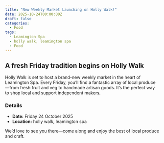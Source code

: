 ```yaml
---
title: "New Weekly Market Launching on Holly Walk!"
date: 2025-10-24T00:00:00Z
draft: false
categories:
  - Food
tags:
  - Leamington Spa
  - holly walk, leamington spa
  - Food
---
```


## A fresh Friday tradition begins on Holly Walk

Holly Walk is set to host a brand-new weekly market in the heart of Leamington Spa. Every Friday, you’ll find a fantastic array of local produce—from fresh fruit and veg to handmade artisan goods. It’s the perfect way to shop local and support independent makers.

### Details
- **Date:** Friday 24 October 2025
- **Location:** holly walk, leamington spa

We’d love to see you there—come along and enjoy the best of local produce and craft.